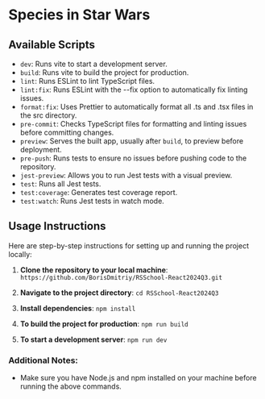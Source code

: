 # Species in Star Wars

## Available Scripts

- `dev`: Runs vite to start a development server.
- `build`: Runs vite to build the project for production.
- `lint`: Runs ESLint to lint TypeScript files.
- `lint:fix`: Runs ESLint with the --fix option to automatically fix linting issues.
- `format:fix`: Uses Prettier to automatically format all .ts and .tsx files in the src directory.
- `pre-commit`: Checks TypeScript files for formatting and linting issues before committing changes.
- `preview`: Serves the built app, usually after `build`, to preview before deployment.
- `pre-push`: Runs tests to ensure no issues before pushing code to the repository.
- `jest-preview`: Allows you to run Jest tests with a visual preview.
- `test`: Runs all Jest tests.
- `test:coverage`: Generates test coverage report.
- `test:watch`: Runs Jest tests in watch mode.

## Usage Instructions

Here are step-by-step instructions for setting up and running the project locally:
1. **Clone the repository to your local machine**: 
`https://github.com/BorisDmitriy/RSSchool-React2024Q3.git`

2. **Navigate to the project directory**: 
`cd RSSchool-React2024Q3`

3. **Install dependencies**: 
`npm install`

4. **To build the project for production**: 
`npm run build`

5. **To start a development server**: 
`npm run dev`

### Additional Notes:

- Make sure you have Node.js and npm installed on your machine before running the above commands.
